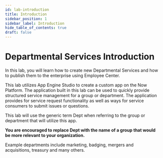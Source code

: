 ```yaml
---
id: lab-introduction
title: Introduction
sidebar_position: 1
sidebar_label: Introduction
hide_table_of_contents: true
draft: false
---
```


# Departmental Services Introduction

In this lab, you will learn how to create new Departmental Services and how to publish them to the enterprise using Employee Center.

This lab utilizes App Engine Studio to create a custom app on the Now Platform. The application built in this lab can be used to quickly provide structured service management for a group or department. The application provides for service request functionality as well as ways for service consumers to submit issues or questions.

This lab will use the generic term Dept when referring to the group or department that will utilize this app.

**You are encouraged to replace Dept with the name of a group that would be more relevant to your organization.**

Example departments include marketing, badging, mergers and acquisitions, treasury and many others.